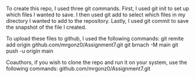 To create this repo, I used three git commands. First, I used git init to set up which files I wanted to save. I then used git add to select which files in my directory I wanted to add to the repository. Lastly, I used git commit to save the snapshot of the file I created.

To upload these files to github, I used the following commands:
git remite add origin github.com/mrgonz0/Assignment7.git
git  brnach -M main
git push -u origin main

Coauthors, if you wish to clone the repo and run it on your system, use the following commands:
github.com/mrgonz0/Assignment7.git
